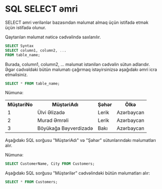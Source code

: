 # SQL SELECT əmri

SELECT əmri verilənlər bazasından məlumat almaq üçün istifadə etmək üçün istifadə olunur.

Qaytarılan məlumat nəticə cədvəlində saxlanılır. 

```sql
SELECT Syntax
SELECT column1, column2, ...
FROM table_name;
```

Burada, column1, column2, ... məlumat istənilən cədvəlin sütun adlarıdır. Əgər cədvəldəki bütün məlumatı çağırmaq istəyirsinizsə aşağıdakı əmri icra etməlisiniz.
```sql
SELECT * FROM table_name;
```
Nümunə:

<table>
<tr>
<th>MüştəriNo</th>
<th>MüştəriAdı</th>
<th>Şəhər</th>
<th>Ölkə</th>
</tr>
<tr>
<td>1</td>
<td>Ülvi Əlizadə</td>
<td>Lerik</td>
<td>Azərbaycan</td>
</tr>
<tr>
<td>2</td>
<td>Murad Əmrəli</td>
<td>Lerik</td>
<td>Azərbaycan</td>
</tr>
<tr>
<td>3</td>
<td>Böyükağa Bəyverdizadə</td>
<td>Bakı</td>
<td>Azərbaycan</td>
</tr>
</table>


Aşağıdakı SQL sorğusu "MüştəriAdı" və "Şəhər" sütunlarındakı məlumatları alır.

Nümunə:
```sql
SELECT CustomerName, City FROM Customers;
```

Aşağıdakı SQL sorğusu "Müştərilər" cədvəlindəki bütün məlumatları alır:

```sql
SELECT * FROM Customers;
```